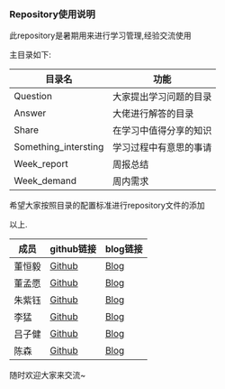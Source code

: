 ### Repository使用说明

此repository是暑期用来进行学习管理,经验交流使用

主目录如下:

|目录名|功能|
|-----|---|
|Question|大家提出学习问题的目录|
|Answer|大佬进行解答的目录|
|Share|在学习中值得分享的知识|
|Something_intersting|学习过程中有意思的事请|
|Week_report|周报总结|
|Week_demand|周内需求|

希望大家按照目录的配置标准进行repository文件的添加

以上.

|成员 |   github链接|blog链接|
|----|------------|--------|
|董恒毅 |  [Github](https://github.com/championheng)|[Blog](http://blog.csdn.net/championhengyi)|
|董孟愿 |  [Github](https://github.com/dongmengyuan)|[Blog](http://blog.csdn.net/dongmengyuan1020)|
|朱紫钰 | [Github](https://github.com/zhuziyu1157817544)|[Blog](http://blog.csdn.net/zhuziyu1157817544)|
|李猛    | [Github](https://github.com/always0108)|[Blog](http://blog.csdn.net/ldx19980108)|
|吕子健  | [Github](https://github.com/lzj112)|[Blog](http://blog.csdn.net/weixin_36888577)|
|陈森   |  [Github](https://github.com/Evil-crow)|[Blog](http://blog.csdn.net/e_vilcrow)|

随时欢迎大家来交流~